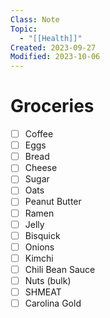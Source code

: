 ```yaml
---
Class: Note
Topic:
  - "[[Health]]"
Created: 2023-09-27
Modified: 2023-10-06
---
```


# Groceries

- [ ] Coffee
- [ ] Eggs
- [ ] Bread
- [ ] Cheese
- [ ] Sugar
- [ ] Oats
- [ ] Peanut Butter
- [ ] Ramen
- [ ] Jelly
- [ ] Bisquick
- [ ] Onions
- [ ] Kimchi
- [ ] Chili Bean Sauce
- [ ] Nuts (bulk)
- [ ] SHMEAT
- [ ] Carolina Gold